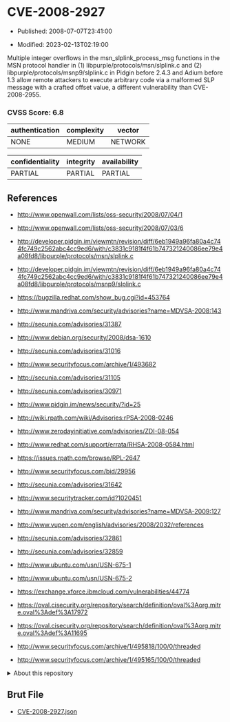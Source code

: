 # CVE-2008-2927

- Published: 2008-07-07T23:41:00

- Modified: 2023-02-13T02:19:00

Multiple integer overflows in the msn_slplink_process_msg functions in the MSN protocol handler in (1) libpurple/protocols/msn/slplink.c and (2) libpurple/protocols/msnp9/slplink.c in Pidgin before 2.4.3 and Adium before 1.3 allow remote attackers to execute arbitrary code via a malformed SLP message with a crafted offset value, a different vulnerability than CVE-2008-2955.

### CVSS Score: **6.8**

| authentication | complexity | vector |
| --- | --- | --- |
| NONE | MEDIUM | NETWORK |

| confidentiality | integrity | availability |
| --- | --- | --- |
| PARTIAL | PARTIAL | PARTIAL |

## References

* http://www.openwall.com/lists/oss-security/2008/07/04/1

* http://www.openwall.com/lists/oss-security/2008/07/03/6

* http://developer.pidgin.im/viewmtn/revision/diff/6eb1949a96fa80a4c744fc749c2562abc4cc9ed6/with/c3831c9181f4f61b747321240086ee79e4a08fd8/libpurple/protocols/msn/slplink.c

* http://developer.pidgin.im/viewmtn/revision/diff/6eb1949a96fa80a4c744fc749c2562abc4cc9ed6/with/c3831c9181f4f61b747321240086ee79e4a08fd8/libpurple/protocols/msnp9/slplink.c

* https://bugzilla.redhat.com/show_bug.cgi?id=453764

* http://www.mandriva.com/security/advisories?name=MDVSA-2008:143

* http://secunia.com/advisories/31387

* http://www.debian.org/security/2008/dsa-1610

* http://secunia.com/advisories/31016

* http://www.securityfocus.com/archive/1/493682

* http://secunia.com/advisories/31105

* http://secunia.com/advisories/30971

* http://www.pidgin.im/news/security/?id=25

* http://wiki.rpath.com/wiki/Advisories:rPSA-2008-0246

* http://www.zerodayinitiative.com/advisories/ZDI-08-054

* http://www.redhat.com/support/errata/RHSA-2008-0584.html

* https://issues.rpath.com/browse/RPL-2647

* http://www.securityfocus.com/bid/29956

* http://secunia.com/advisories/31642

* http://www.securitytracker.com/id?1020451

* http://www.mandriva.com/security/advisories?name=MDVSA-2009:127

* http://www.vupen.com/english/advisories/2008/2032/references

* http://secunia.com/advisories/32861

* http://secunia.com/advisories/32859

* http://www.ubuntu.com/usn/USN-675-1

* http://www.ubuntu.com/usn/USN-675-2

* https://exchange.xforce.ibmcloud.com/vulnerabilities/44774

* https://oval.cisecurity.org/repository/search/definition/oval%3Aorg.mitre.oval%3Adef%3A17972

* https://oval.cisecurity.org/repository/search/definition/oval%3Aorg.mitre.oval%3Adef%3A11695

* http://www.securityfocus.com/archive/1/495818/100/0/threaded

* http://www.securityfocus.com/archive/1/495165/100/0/threaded

<details>
<summary>About this repository</summary> 

  This repository is part of the project [Live Hack CVE](https://github.com/Live-Hack-CVE). Main website can be found [www.live-hack.org](https://www.live-hack.org) 
  
  Made by [Sn0wAlice](https://github.com/Sn0wAlice) for the people that care about security and need to have a feed of the latest CVEs. Hope you enjoy it, don't forget to star the repo and follow me on [Twitter](https://twitter.com/Sn0wAlice) and [Github](https://github.com/Sn0wAlice). And that is my [personnal website](https://www.alice-snow.me/)

  - [Home Page](https://github.com/Live-Hack-CVE)
  - [Framework](https://github.com/Live-Hack-CVE/cve-framework)
  - [CVE database](https://github.com/Live-Hack-CVE/full_database)
  - [Changelog](https://github.com/Live-Hack-CVE/Changelog)
</details>

## Brut File

* [CVE-2008-2927.json](https://raw.githubusercontent.com/Live-Hack-CVE/full_database/main/cves/2008/CVE-2008-2927.json)

